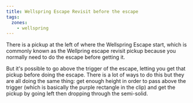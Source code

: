 ```yaml
---
title: Wellspring Escape Revisit before the escape
tags:
  zones:
    - wellspring
---
```


There is a pickup at the left of where the Wellspring Escape start, which is commonly known as the Wellpring escape revisit pickup because you normally need to do the escape before getting it.

But it's possible to go above the trigger of the escape, letting you get that pickup before doing the escape. There is a lot of ways to do this but they are all doing the same thing: get enough height in order to pass above the trigger (which is basically the purple rectangle in the clip) and get the pickup by going left then dropping through the semi-solid. 

<youtube-video id="Oo3mdLmbBhs"></youtube-video>